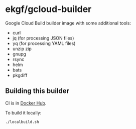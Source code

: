 # ekgf/gcloud-builder

Google Cloud Build builder image with some additional tools:

- curl
- jq (for processing JSON files)
- yq (for processing YAML files)
- unzip zip
- gnupg
- rsync
- helm
- bats
- pkgdiff

## Building this builder

CI is in [Docker Hub](https://hub.docker.com/repository/docker/ekgf/gcloud-builder/builds).

To build it locally:

```
./localbuild.sh
```
